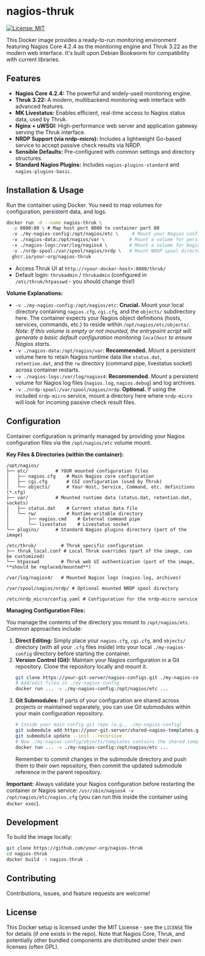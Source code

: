 # nagios-thruk

<!-- Add badges here -->
[![License: MIT](https://img.shields.io/badge/License-MIT-yellow.svg)](https://opensource.org/licenses/MIT)
<!-- [![Build Status](https://travis-ci.org/your-org/nagios-thruk.svg?branch=main)](https://travis-ci.org/your-org/nagios-thruk) -->

This Docker image provides a ready-to-run monitoring environment featuring Nagios Core 4.2.4 as the monitoring engine and Thruk 3.22 as the modern web interface. It's built upon Debian Bookworm for compatibility with current libraries.

## Features

- **Nagios Core 4.2.4:** The powerful and widely-used monitoring engine.
- **Thruk 3.22:** A modern, multibackend monitoring web interface with advanced features.
- **MK Livestatus:** Enables efficient, real-time access to Nagios status data, used by Thruk.
- **Nginx + uWSGI:** High-performance web server and application gateway serving the Thruk interface.
- **NRDP Support (via nrdp-micro):** Includes a lightweight Go-based service to accept passive check results via NRDP.
- **Sensible Defaults:** Pre-configured with common settings and directory structures.
- **Standard Nagios Plugins:** Includes `nagios-plugins-standard` and `nagios-plugins-basic`.

## Installation & Usage

Run the container using Docker. You need to map volumes for configuration, persistent data, and logs.

```bash
docker run -d --name nagios-thruk \
  -p 8080:80 \ # Map host port 8080 to container port 80
  -v ./my-nagios-config:/opt/nagios/etc \     # Mount your Nagios config directory
  -v ./nagios-data:/opt/nagios/var \         # Mount a volume for persistent Nagios runtime data
  -v ./nagios-logs:/var/log/nagios4 \        # Mount a volume for Nagios logs
  -v ./nrdp-spool:/var/spool/nagios/nrdp \   # Mount NRDP spool directory (optional)
  ghcr.io/your-org/nagios-thruk
```

- Access Thruk UI at `http://<your-docker-host>:8080/thruk/`
- Default login: `thrukadmin` / `thrukadmin` (configured in `/etc/thruk/htpasswd` - you should change this!)

**Volume Explanations:**

- `-v ./my-nagios-config:/opt/nagios/etc`: **Crucial.** Mount your local directory containing `nagios.cfg`, `cgi.cfg`, and the `objects/` subdirectory here. The container expects your Nagios object definitions (hosts, services, commands, etc.) to reside within `/opt/nagios/etc/objects/`.
  *Note: If this volume is empty or not mounted, the entrypoint script will generate a basic default configuration monitoring `localhost` to ensure Nagios starts.*
- `-v ./nagios-data:/opt/nagios/var`: **Recommended.** Mount a persistent volume here to retain Nagios runtime data like `status.dat`, `retention.dat`, and the `rw` directory (command pipe, livestatus socket) across container restarts.
- `-v ./nagios-logs:/var/log/nagios4`: **Recommended.** Mount a persistent volume for Nagios log files (`nagios.log`, `nagios.debug`) and log archives.
- `-v ./nrdp-spool:/var/spool/nagios/nrdp`: **Optional.** If using the included `nrdp-micro` service, mount a directory here where `nrdp-micro` will look for incoming passive check result files.

## Configuration

Container configuration is primarily managed by providing your Nagios configuration files via the `/opt/nagios/etc` volume mount.

**Key Files & Directories (within the container):**

```
/opt/nagios/
├── etc/          # YOUR mounted configuration files
│   ├── nagios.cfg    # Main Nagios core configuration
│   ├── cgi.cfg       # CGI configuration (used by Thruk)
│   └── objects/      # Your Host, Service, Command, etc. definitions (*.cfg)
├── var/          # Mounted runtime data (status.dat, retention.dat, sockets)
│   ├── status.dat    # Current status data file
│   └── rw/           # Runtime writable directory
│       ├── nagios.cmd    # External command pipe
│       └── livestatus    # Livestatus socket
└── plugins/      # Standard Nagios plugins directory (part of the image)

/etc/thruk/         # Thruk specific configuration
├── thruk_local.conf # Local Thruk overrides (part of the image, can be customized)
└── htpasswd        # Thruk web UI authentication (part of the image, **should be replaced/mounted**)

/var/log/nagios4/   # Mounted Nagios logs (nagios.log, archives)

/var/spool/nagios/nrdp/ # Optional mounted NRDP spool directory

/etc/nrdp_micro/config.yaml # Configuration for the nrdp-micro service
```

**Managing Configuration Files:**

You manage the contents of the directory you mount to `/opt/nagios/etc`. Common approaches include:

1.  **Direct Editing:** Simply place your `nagios.cfg`, `cgi.cfg`, and `objects/` directory (with all your `.cfg` files inside) into your local `./my-nagios-config` directory before starting the container.
2.  **Version Control (Git):** Maintain your Nagios configuration in a Git repository. Clone the repository locally and mount it.
    ```bash
    git clone https://your-git-server/nagios-configs.git ./my-nagios-config
    # Add/edit files in ./my-nagios-config
    docker run ... -v ./my-nagios-config:/opt/nagios/etc ...
    ```
3.  **Git Submodules:** If parts of your configuration are shared across projects or maintained separately, you can use Git submodules within your main configuration repository.
    ```bash
    # Inside your main config git repo (e.g., ./my-nagios-config)
    git submodule add https://your-git-server/shared-nagios-templates.git objects/templates
    git submodule update --init --recursive
    # Now ./my-nagios-config/objects/templates contains the shared templates
    docker run ... -v ./my-nagios-config:/opt/nagios/etc ...
    ```
    Remember to commit changes in the submodule directory and push them to their own repository, then commit the updated submodule reference in the parent repository.

**Important:** Always validate your Nagios configuration before restarting the container or Nagios service:
`/usr/sbin/nagios4 -v /opt/nagios/etc/nagios.cfg` (you can run this inside the container using `docker exec`).

## Development

To build the image locally:

```bash
git clone https://github.com/your-org/nagios-thruk
cd nagios-thruk
docker build -t nagios-thruk .
```

## Contributing

Contributions, issues, and feature requests are welcome!

## License

This Docker setup is licensed under the MIT License - see the `LICENSE` file for details (if one exists in the repo). Note that Nagios Core, Thruk, and potentially other bundled components are distributed under their own licenses (often GPL).
